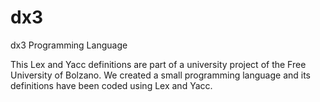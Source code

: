 # dx3
dx3 Programming Language

This Lex and Yacc definitions are part of a university project of the Free University of Bolzano.
We created a small programming language and its definitions have been coded using Lex and Yacc.
